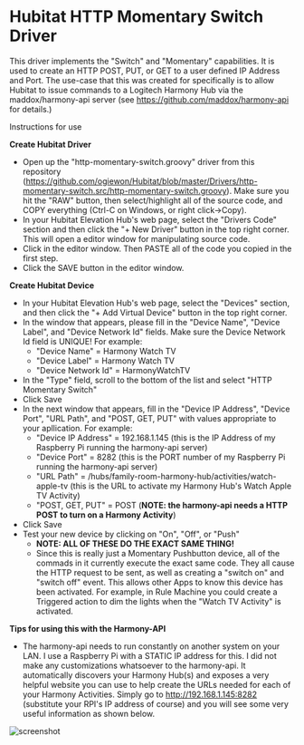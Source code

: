 # Hubitat HTTP Momentary Switch Driver

This driver implements the "Switch" and "Momentary" capabilities.  It is used to create an HTTP POST, PUT, or GET to a user defined IP Address and Port.  The use-case that this was created for specifically is to allow Hubitat to issue commands to a Logitech Harmony Hub via the maddox/harmony-api server (see https://github.com/maddox/harmony-api for details.)


Instructions for use

**Create Hubitat Driver**
- Open up the "http-momentary-switch.groovy" driver from this repository (https://github.com/ogiewon/Hubitat/blob/master/Drivers/http-momentary-switch.src/http-momentary-switch.groovy).  Make sure you hit the "RAW" button, then select/highlight all of the source code, and COPY everything (Ctrl-C on Windows, or right click->Copy). 
- In your Hubitat Elevation Hub's web page, select the "Drivers Code" section and then click the "+ New Driver" button in the top right corner.  This will open a editor window for manipulating source code.
- Click in the editor window.  Then PASTE all of the code you copied in the first step.
- Click the SAVE button in the editor window.

**Create Hubitat Device**
- In your Hubitat Elevation Hub's web page, select the "Devices" section, and then click the "+ Add Virtual Device" button in the top right corner.
- In the window that appears, please fill in the "Device Name", "Device Label", and "Device Network Id" fields.  Make sure the Device Network Id field is UNIQUE!  For example:
  - "Device Name" = Harmony Watch TV
  - "Device Label" = Harmony Watch TV
  - "Device Network Id" = HarmonyWatchTV
- In the "Type" field, scroll to the bottom of the list and select "HTTP Momentary Switch"
- Click Save
- In the next window that appears, fill in the "Device IP Address", "Device Port", "URL Path", and "POST, GET, PUT" with values appropriate to your apllication.  For example:
  - "Device IP Address" = 192.168.1.145   (this is the IP Address of my Raspberry Pi running the harmony-api server)
  - "Device Port" = 8282 (this is the PORT number of my Raspberry Pi running the harmony-api server)
  - "URL Path" = /hubs/family-room-harmony-hub/activities/watch-apple-tv  (this is the URL to activate my Harmony Hub's Watch Apple TV Activity)
  - "POST, GET, PUT" = POST  (**NOTE: the harmony-api needs a HTTP POST to turn on a Harmony Activity**) 
- Click Save
- Test your new device by clicking on "On", "Off", or "Push" 
  - **NOTE: ALL OF THESE DO THE EXACT SAME THING!**
  - Since this is really just a Momentary Pushbutton device, all of the commads in it currently execute the exact same code.  They all cause the HTTP request to be sent, as well as creating a "switch on" and "switch off" event.  This allows other Apps to know this device has been activated.  For example, in Rule Machine you could create a Triggered action to dim the lights when the "Watch TV Activity" is activated.
  
**Tips for using this with the Harmony-API**
- The harmony-api needs to run constantly on another system on your LAN.  I use a Raspberry Pi with a STATIC IP address for this. I did not make any customizations whatsoever to the harmony-api.  It automatically discovers your Harmony Hub(s) and exposes a very helpful website you can use to help create the URLs needed for each of your Harmony Activities.  Simply go to http://192.168.1.145:8282 (substitute your RPI's IP address of course) and you will see some very useful information as shown below.

![screenshot](https://user-images.githubusercontent.com/5206084/36354113-5aac8f14-149d-11e8-85fb-578b0861d7aa.png)

